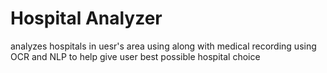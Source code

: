 # Hospital Analyzer
analyzes hospitals in uesr's area using along with medical recording using OCR and NLP to help give user best possible hospital choice
